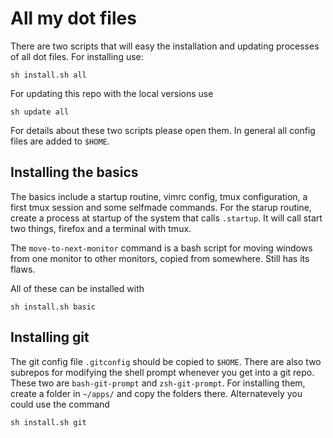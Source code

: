 # All my dot files

There are two scripts that will easy the installation and updating processes of
all dot files. For installing use:

`sh install.sh all`

For updating this repo with the local versions use

`sh update all`

For details about these two scripts please open them. In general all config files
are added to `$HOME`.

## Installing the basics
The basics include a startup routine, vimrc config, tmux configuration, a first
tmux session and some selfmade commands. For the starup routine, create a process
at startup of the system that calls `.startup`.  It will call start two things,
firefox and a terminal with tmux.

The `move-to-next-monitor` command is a bash script for moving windows from one
monitor to other monitors, copied from somewhere. Still has its flaws.

All of these can be installed with

`sh install.sh basic`

## Installing git
The git config file `.gitconfig` should be copied to `$HOME`. There are also two
subrepos for modifying the shell prompt whenever you get into a git repo. These
two are `bash-git-prompt` and `zsh-git-prompt`. For installing them, create a
folder in `~/apps/` and copy the folders there. Alternatevely you could use the
command

`sh install.sh git`
